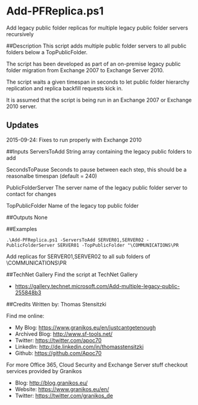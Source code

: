 # Add-PFReplica.ps1
Add legacy public folder replicas for multiple legacy public folder servers recursively

##Description
This script adds multiple public folder servers to all public folders below a TopPublicFolder.

The script has been developed as part of an on-premise legacy public folder migration from Exchange 2007 to Exchange Server 2010.

The script waits a given timespan in seconds to let public folder hierarchy replication and replica backfill requests kick in.

It is assumed that the script is being run in an Exchange 2007 or Exchange 2010 server.

## Updates
2015-09-24: Fixes to run properly with Exchange 2010

##Inputs
ServersToAdd
String array containing the legacy public folders to add

SecondsToPause
Seconds to pause between each step, this should be a reasonalbe timespan (default = 240)

PublicFolderServer
The server name of the legacy public folder server to contact for changes

TopPublicFolder
Name of the legacy top public folder

##Outputs
None

##Examples
 ```
.\Add-PFReplica.ps1 -ServersToAdd SERVER01,SERVER02 -PublicFolderServer SERVER01 -TopPublicFolder "\COMMUNICATIONS\PR
```
Add replicas for SERVER01,SERVER02 to all sub folders of \COMMUNICATIONS\PR

##TechNet Gallery
Find the script at TechNet Gallery
* https://gallery.technet.microsoft.com/Add-multiple-legacy-public-255848b3


##Credits
Written by: Thomas Stensitzki

Find me online:

* My Blog: https://www.granikos.eu/en/justcantgetenough
* Archived Blog:	http://www.sf-tools.net/
* Twitter:	https://twitter.com/apoc70
* LinkedIn:	http://de.linkedin.com/in/thomasstensitzki
* Github:	https://github.com/Apoc70

For more Office 365, Cloud Security and Exchange Server stuff checkout services provided by Granikos

* Blog:     http://blog.granikos.eu/
* Website:	https://www.granikos.eu/en/
* Twitter:	https://twitter.com/granikos_de
